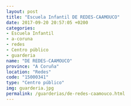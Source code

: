 ```yaml
---
layout: post
title: "Escuela Infantil DE REDES-CAAMOUCO"
date: 2017-09-20 20:57:05 +0200
categories:
- Escuela Infantil
- a-coruna
- redes
- Centro público
- guarderia
name: "DE REDES-CAAMOUCO"
province: "A Coruña"
location: "Redes"
code: "15000341"
type: "Centro público"
img: guarderia.jpg
permalink: /guarderias/de-redes-caamouco.html
---
```

